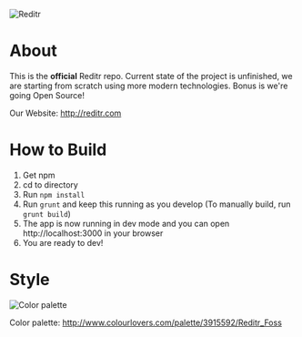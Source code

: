 ![Reditr](http://i.imgur.com/4euH4KX.png)

# About
This is the **official** Reditr repo. Current state of the project is unfinished, we are starting from scratch using more modern technologies. Bonus is we're going Open Source!

Our Website: http://reditr.com

# How to Build
1. Get npm
2. cd to directory
3. Run ``npm install``
4. Run ``grunt`` and keep this running as you develop (To manually build, run ``grunt build``)
7. The app is now running in dev mode and you can open http://localhost:3000 in your browser
5. You are ready to dev!

# Style
![Color palette](https://dl.dropboxusercontent.com/s/j9r547mygvm6qm3/Screenshot%202015-10-31%2013.53.03.png?dl=0)

Color palette: http://www.colourlovers.com/palette/3915592/Reditr_Foss
